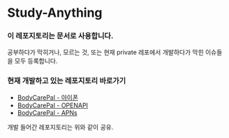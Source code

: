 # Study-Anything

### 이 레포지토리는 문서로 사용합니다.
공부하다가 막히거나, 모르는 것, 또는 현재 private 레포에서 개발하다가 막힌 이슈들을 모두 등록합니다.

### 현재 개발하고 있는 레포지토리 바로가기
- [BodyCarePal - 아이폰](https://github.com/ejinhvn-0112/BodyCarePal)
- [BodyCarePal - OPENAPI](https://github.com/ejinhvn-0112/BodyCarePal-OPENAPI)
- [BodyCarePal - APNs](https://github.com/ejinhvn-0112/BodyCarePal-APNs)


개발 들어간 레포지토리는 위와 같이 공유.
